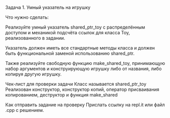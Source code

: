 Задача 1. Умный указатель на игрушку


Что нужно сделать:

Реализуйте умный указатель shared_ptr_toy с распределённым доступом и механикой подсчёта ссылок для класса Toy, реализованного в задании.

Указатель должен иметь все стандартные методы класса и должен быть функциональной заменой использованию shared_ptr<Toy>.

Также реализуйте свободную функцию make_shared_toy, принимающую набор аргументов и конструирующую игрушку либо от названия, либо копируя другую игрушку.


Чек-лист для проверки задачи
Класс называется shared_ptr_toy
Реализован конструктор, конструктор копий, оператор присваивания копированием, деструктор и функция make_shared


Как отправить задание на проверку
Прислать ссылку на repl.it или файл .срр с решением.